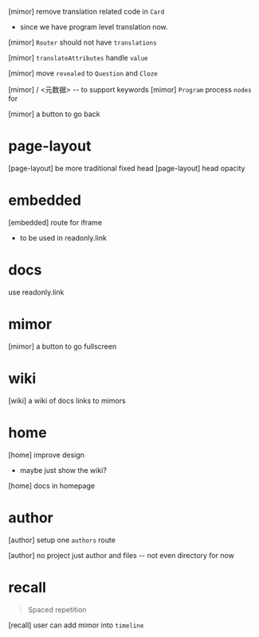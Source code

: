[mimor] remove translation related code in `Card`

- since we have program level translation now.

[mimor] `Router` should not have `translations`

[mimor] `translateAttributes` handle `value`

[mimor] move `revealed` to `Question` and `Cloze`

[mimor] <metadata> / <元数据> -- to support keywords
[mimor] `Program` process `nodes` for <metadata>

[mimor] a button to go back

# page-layout

[page-layout] be more traditional fixed head
[page-layout] head opacity

# embedded

[embedded] route for iframe

- to be used in readonly.link

# docs

use readonly.link

# mimor

[mimor] a button to go fullscreen

# wiki

[wiki] a wiki of docs links to mimors

# home

[home] improve design

- maybe just show the wiki?

[home] docs in homepage

# author

[author] setup one `authors` route

[author] no project just author and files -- not even directory for now

# recall

> Spaced repetition

[recall] user can add mimor into `timeline`

